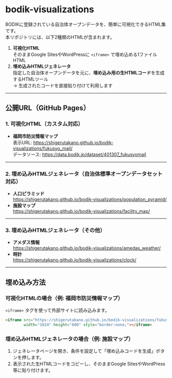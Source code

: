 # bodik-visualizations

BODIKに登録されている自治体オープンデータを、簡単に可視化できるHTML集です。  
本リポジトリには、以下2種類のHTMLが含まれます。

1. **可視化HTML**  
   そのままGoogle SitesやWordPressに `<iframe>` で埋め込める1ファイルHTML
2. **埋め込みHTMLジェネレータ**  
   指定した自治体オープンデータを元に、**埋め込み用の生HTMLコード**を生成するHTMLツール  
   → 生成されたコードを直接貼り付けて利用します

---

## 公開URL（GitHub Pages）

### 1. 可視化HTML（カスタム対応）
- **福岡市防災情報マップ**  
  表示URL: https://shigerutakano.github.io/bodik-visualizations/fukusyo_mail/  
  データソース: https://data.bodik.jp/dataset/401307_fukusyomail

---

### 2. 埋め込みHTMLジェネレータ（自治体標準オープンデータセット対応）
- **人口ピラミッド**  
  https://shigerutakano.github.io/bodik-visualizations/population_pyramid/
- **施設マップ**  
  https://shigerutakano.github.io/bodik-visualizations/facility_map/

---

### 3. 埋め込みHTMLジェネレータ（その他）
- **アメダス情報**  
  https://shigerutakano.github.io/bodik-visualizations/amedas_weather/
- **時計**  
  https://shigerutakano.github.io/bodik-visualizations/clock/

---

## 埋め込み方法

### 可視化HTMLの場合（例: 福岡市防災情報マップ）
`<iframe>` タグを使って外部サイトに読み込みます。
```html
<iframe src="https://shigerutakano.github.io/bodik-visualizations/fukusyo_mail/"
        width="1024" height="600" style="border:none;"></iframe>
```
### 埋め込みHTMLジェネレータの場合（例: 施設マップ）
1. ジェネレータページを開き、条件を設定して「埋め込みコードを生成」ボタンを押します。
2. 表示された生HTMLコードをコピーし、そのままGoogle SitesやWordPress等に貼り付けます。
